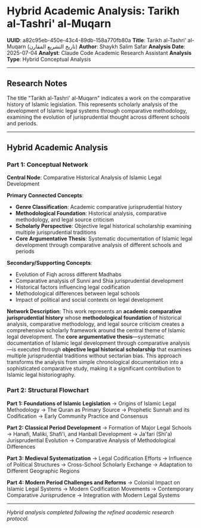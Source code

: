 # Hybrid Academic Analysis: Tarikh al-Tashri' al-Muqarn

**UUID**: a82c95eb-450e-43c4-89db-158a770fb80a
**Title**: Tarikh al-Tashri' al-Muqarn (تاريخ التشريع المقارن)
**Author**: Shaykh Salim Safar
**Analysis Date**: 2025-07-04
**Analyst**: Claude Code Academic Research Assistant
**Analysis Type**: Hybrid Conceptual Analysis

---

## Research Notes

The title "Tarikh al-Tashri' al-Muqarn" indicates a work on the comparative history of Islamic legislation. This represents scholarly analysis of the development of Islamic legal systems through comparative methodology, examining the evolution of jurisprudential thought across different schools and periods.

---

## Hybrid Academic Analysis

### Part 1: Conceptual Network

**Central Node**: Comparative Historical Analysis of Islamic Legal Development

**Primary Connected Concepts**:
- **Genre Classification**: Academic comparative jurisprudential history
- **Methodological Foundation**: Historical analysis, comparative methodology, and legal source criticism
- **Scholarly Perspective**: Objective legal historical scholarship examining multiple jurisprudential traditions
- **Core Argumentative Thesis**: Systematic documentation of Islamic legal development through comparative analysis of different schools and periods

**Secondary/Supporting Concepts**:
- Evolution of Fiqh across different Madhabs
- Comparative analysis of Sunni and Shia jurisprudential development
- Historical factors influencing legal codification
- Methodological differences between legal schools
- Impact of political and social contexts on legal development

**Network Description**: This work represents an **academic comparative jurisprudential history** whose **methodological foundation** of historical analysis, comparative methodology, and legal source criticism creates a comprehensive scholarly framework around the central theme of Islamic legal development. The **core argumentative thesis**—systematic documentation of Islamic legal development through comparative analysis—is executed through **objective legal historical scholarship** that examines multiple jurisprudential traditions without sectarian bias. This approach transforms the analysis from simple chronological documentation into a sophisticated comparative study, making it a significant contribution to Islamic legal historiography.

### Part 2: Structural Flowchart

**Part 1: Foundations of Islamic Legislation**
-> Origins of Islamic Legal Methodology
-> The Quran as Primary Source
-> Prophetic Sunnah and its Codification
-> Early Community Practice and Consensus

**Part 2: Classical Period Development**
-> Formation of Major Legal Schools
-> Hanafi, Maliki, Shafi'i, and Hanbali Development
-> Ja'fari (Shi'a) Jurisprudential Evolution
-> Comparative Analysis of Methodological Differences

**Part 3: Medieval Systematization**
-> Legal Codification Efforts
-> Influence of Political Structures
-> Cross-School Scholarly Exchange
-> Adaptation to Different Geographic Regions

**Part 4: Modern Period Challenges and Reforms**
-> Colonial Impact on Islamic Legal Systems
-> Modern Codification Movements
-> Contemporary Comparative Jurisprudence
-> Integration with Modern Legal Systems

---

*Hybrid analysis completed following the refined academic research protocol.*